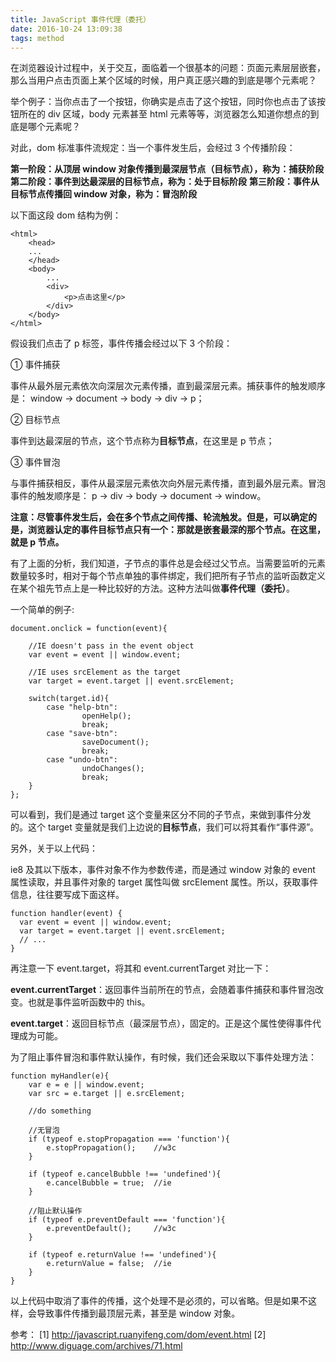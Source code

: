 ```yaml
---
title: JavaScript 事件代理（委托）
date: 2016-10-24 13:09:38
tags: method
---
```


在浏览器设计过程中，关于交互，面临着一个很基本的问题：页面元素层层嵌套，那么当用户点击页面上某个区域的时候，用户真正感兴趣的到底是哪个元素呢？

<!-- more -->

举个例子：当你点击了一个按钮，你确实是点击了这个按钮，同时你也点击了该按钮所在的 div 区域，body 元素甚至 html 元素等等，浏览器怎么知道你想点的到底是哪个元素呢？

对此，dom 标准事件流规定：当一个事件发生后，会经过 3 个传播阶段：

**第一阶段：从顶层 window 对象传播到最深层节点（目标节点），称为：捕获阶段**
**第二阶段：事件到达最深层的目标节点，称为：处于目标阶段**
**第三阶段：事件从目标节点传播回 window 对象，称为：冒泡阶段**

以下面这段 dom 结构为例：

```
<html>
	<head>
    ...
	</head>
	<body>
        ...
		<div>
			<p>点击这里</p>
		</div>
	</body>
</html>
```
假设我们点击了 p 标签，事件传播会经过以下 3 个阶段：

① 事件捕获 

事件从最外层元素依次向深层次元素传播，直到最深层元素。捕获事件的触发顺序是：
window -> document -> body -> div -> p；

② 目标节点

事件到达最深层的节点，这个节点称为**目标节点**，在这里是 p 节点；

③ 事件冒泡

与事件捕获相反，事件从最深层元素依次向外层元素传播，直到最外层元素。冒泡事件的触发顺序是：
p -> div -> body -> document -> window。

**注意：尽管事件发生后，会在多个节点之间传播、轮流触发。但是，可以确定的是，浏览器认定的事件目标节点只有一个：那就是嵌套最深的那个节点。在这里，就是 p 节点。**

有了上面的分析，我们知道，子节点的事件总是会经过父节点。当需要监听的元素数量较多时，相对于每个节点单独的事件绑定，我们把所有子节点的监听函数定义在某个祖先节点上是一种比较好的方法。这种方法叫做**事件代理（委托）**。

一个简单的例子:

```
document.onclick = function(event){

    //IE doesn't pass in the event object
    var event = event || window.event;

    //IE uses srcElement as the target
    var target = event.target || event.srcElement;

    switch(target.id){
        case "help-btn":
                openHelp();
                break;
        case "save-btn":
                saveDocument();
                break;
        case "undo-btn":
                undoChanges();
                break;
    }
};
```

可以看到，我们是通过 target 这个变量来区分不同的子节点，来做到事件分发的。这个 target 变量就是我们上边说的**目标节点**，我们可以将其看作“事件源”。

另外，关于以上代码：

ie8 及其以下版本，事件对象不作为参数传递，而是通过 window 对象的 event 属性读取，并且事件对象的 target 属性叫做 srcElement 属性。所以，获取事件信息，往往要写成下面这样。

```
function handler(event) {
  var event = event || window.event;
  var target = event.target || event.srcElement;
  // ...
}
```

再注意一下 event.target，将其和 event.currentTarget 对比一下：

**event.currentTarget**：返回事件当前所在的节点，会随着事件捕获和事件冒泡改变。也就是事件监听函数中的 this。

**event.target**：返回目标节点（最深层节点），固定的。正是这个属性使得事件代理成为可能。

为了阻止事件冒泡和事件默认操作，有时候，我们还会采取以下事件处理方法：

```
function myHandler(e){
    var e = e || window.event;
    var src = e.target || e.srcElement;

    //do something

    //无冒泡
    if (typeof e.stopPropagation === 'function'){
        e.stopPropagation();    //w3c
    }

    if (typeof e.cancelBubble !== 'undefined'){
        e.cancelBubble = true;  //ie
    }

    //阻止默认操作
    if (typeof e.preventDefault === 'function'){
        e.preventDefault();     //w3c
    }

    if (typeof e.returnValue !== 'undefined'){
        e.returnValue = false;  //ie
    }
}
```

以上代码中取消了事件的传播，这个处理不是必须的，可以省略。但是如果不这样，会导致事件传播到最顶层元素，甚至是 window 对象。



参考：
[1] http://javascript.ruanyifeng.com/dom/event.html
[2] http://www.diguage.com/archives/71.html
